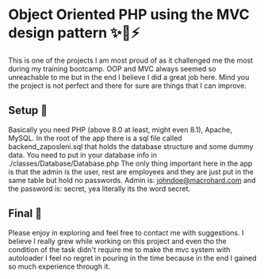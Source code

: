 # Object Oriented PHP using the MVC design pattern ✨🥳⚡

This is one of the projects I am most proud of as it challenged me the most during my training bootcamp.
OOP and MVC always seemed so unreachable to me but in the end I believe I did a great job here.
Mind you the project is not perfect and there for sure are things that I can improve.

## Setup 📃

Basically you need PHP (above 8.0 at least, might even 8.1), Apache, MySQL.
In the root of the app there is a sql file called backend_zaposleni.sql that holds the database structure and some dummy data.
You need to put in your database info in ./classes/Database/Database.php
The only thing important here in the app is that the admin is the user, rest are employees and they are
just put in the same table but hold no passwords. Admin is: johndoe@macrohard.com and the password is: secret, yea literally its the word secret.

## Final 🥳

Please enjoy in exploring and feel free to contact me with suggestions. I believe I really grew while working on this project and even tho the condition of the task didn't require me to make the mvc system with autoloader I feel no regret in pouring in the time because in the end I gained so much experience through it.
